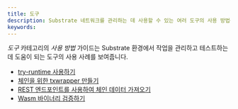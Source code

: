 ```yaml
---
title: 도구
description: Substrate 네트워크를 관리하는 데 사용할 수 있는 여러 도구의 사용 방법을 보여주는 빠른 참조 가이드입니다.
keywords:
---
```


_도구_ 카테고리의 _사용 방법_ 가이드는 Substrate 환경에서 작업을 관리하고 테스트하는 데 도움이 되는 도구의 사용 사례를 보여줍니다.

- [try-runtime 사용하기](./use-try-runtime.md)
- [체인을 위한 txwrapper 만들기](./create-a-txwrapper.md)
- [REST 엔드포인트를 사용하여 체인 데이터 가져오기](./use-sidecar.md)
- [Wasm 바이너리 검증하기](./verify-wasm.md)